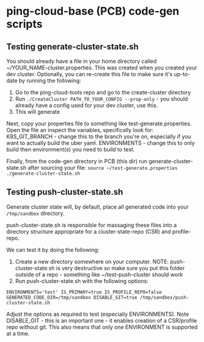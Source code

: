 # ping-cloud-base (PCB) code-gen scripts

## Testing generate-cluster-state.sh

You should already have a file in your home directory called ~/YOUR_NAME-cluster.properties. This was created when you created your dev cluster.
Optionally, you can re-create this file to make sure it's up-to-date by running the following:

1. Go to the ping-cloud-tools repo and go to the create-cluster directory
2. Run `./CreateCluster PATH_TO_YOUR_CONFIG --prop-only` - you should already have a config used for your dev cluster, use this.
3. This will generate

Next, copy your properties file to something like test-generate.properties. Open the file an inspect the variables, specifically look for: 
K8S_GIT_BRANCH - change this to the branch you're on, especially if you want to actually build the uber yaml.
ENVIRONMENTS - change this to only build then environment(s) you need to build to test.

Finally, from the code-gen directory in PCB (this dir) run generate-cluster-state.sh after sourcing your file:
`source ~/test-generate.properties ./generate-cluster-state.sh`

## Testing push-cluster-state.sh

Generate cluster state will, by default, place all generated code into your `/tmp/sandbox` directory.

push-cluster-state.sh is responsible for massaging these files into a directory structure appropriate for a cluster-state-repo (CSR) and profile-repo.

We can test it by doing the following:

1. Create a new directory somewhere on your computer. NOTE: push-cluster-state.sh is very destructive so make sure you put this folder outside of a repo - something like ~/test-push-cluster should work
2. Run push-cluster-state.sh with the following options:
```
ENVIRONMENTS='test' IS_PRIMARY=true IS_PROFILE_REPO=false GENERATED_CODE_DIR=/tmp/sandbox DISABLE_GIT=true /tmp/sandbox/push-cluster-state.sh
```
Adjust the options as required to test (especially ENVIRONMENTS). Note DISABLE_GIT - this is an important one - it enables creation of a CSR/profile repo without git. This also means that only one ENVIRONMENT is supported at a time.